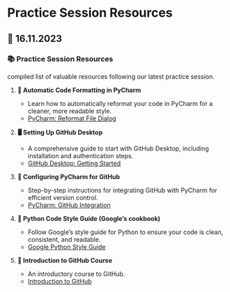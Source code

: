 # Practice Session Resources

## 📌 16.11.2023

### 📚 Practice Session Resources

compiled list of valuable resources following our latest practice session.

1. **🧹 Automatic Code Formatting in PyCharm**
   - Learn how to automatically reformat your code in PyCharm for a cleaner, more readable style.
   - [PyCharm: Reformat File Dialog](https://www.jetbrains.com/help/pycharm/reformat-file-dialog.html)

2. **🖥️ Setting Up GitHub Desktop**
   - A comprehensive guide to start with GitHub Desktop, including installation and authentication steps.
   - [GitHub Desktop: Getting Started](https://docs.github.com/en/desktop/overview/getting-started-with-github-desktop#part-1-installing-and-authenticating)

3. **🔧 Configuring PyCharm for GitHub**
   - Step-by-step instructions for integrating GitHub with PyCharm for efficient version control.
   - [PyCharm: GitHub Integration](https://www.jetbrains.com/help/pycharm/github.html)

4. **📝 Python Code Style Guide (Google’s cookbook)**
   - Follow Google’s style guide for Python to ensure your code is clean, consistent, and readable.
   - [Google Python Style Guide](https://google.github.io/styleguide/pyguide.html)

5. **📖 Introduction to GitHub Course**
   - An introductory course to GitHub.
   - [Introduction to GitHub](https://github.com/education/github-starter-course)
